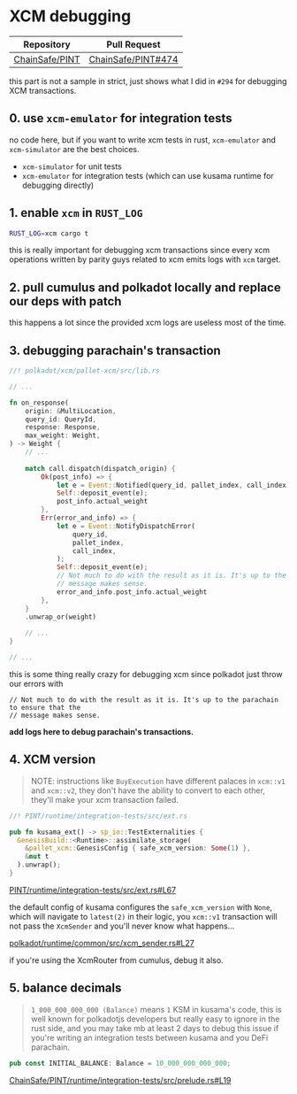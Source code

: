 # XCM debugging

| Repository             | Pull Request               |
|------------------------|----------------------------|
| [ChainSafe/PINT][PINT] | [ChainSafe/PINT#474][#474] |


this part is not a sample in strict, just shows what I did in `#294` for debugging
XCM transactions.


## 0. use `xcm-emulator` for integration tests

no code here, but if you want to write xcm tests in rust, `xcm-emulator` 
and `xcm-simulator` are the best choices.

- `xcm-simulator` for unit tests
- `xcm-emulator` for integration tests (which can use kusama runtime for debugging directly)


## 1. enable `xcm` in `RUST_LOG`

```sh
RUST_LOG=xcm cargo t
```

this is really important for debugging xcm transactions since every xcm operations written by
parity guys related to xcm emits logs with `xcm` target.


## 2. pull cumulus and polkadot locally and replace our deps with patch

this happens a lot since the provided xcm logs are useless most of the time.


## 3. debugging parachain's transaction

```rust
//! polkadot/xcm/pallet-xcm/src/lib.rs

// ...

fn on_response(
	origin: &MultiLocation,
    query_id: QueryId,
    response: Response,
    max_weight: Weight,
) -> Weight {
    // ...
    
    match call.dispatch(dispatch_origin) {
    	Ok(post_info) => {
    		let e = Event::Notified(query_id, pallet_index, call_index);
    		Self::deposit_event(e);
    		post_info.actual_weight
    	},
    	Err(error_and_info) => {
    		let e = Event::NotifyDispatchError(
    			query_id,
    			pallet_index,
    			call_index,
    		);
    		Self::deposit_event(e);
    		// Not much to do with the result as it is. It's up to the parachain to ensure that the
    		// message makes sense.
    		error_and_info.post_info.actual_weight
    	},
    }
    .unwrap_or(weight)
    
    // ...
}

// ...
```

this is some thing really crazy for debugging xcm since polkadot just throw our errors with

```
// Not much to do with the result as it is. It's up to the parachain to ensure that the
// message makes sense.
```

**add logs here to debug parachain's transactions.**


## 4. XCM version

> NOTE: instructions like `BuyExecution` have different palaces in `xcm::v1` and `xcm::v2`, 
> they don't have the ability to convert to each other, they'll make your xcm transaction failed.

```rust
//! PINT/runtime/integration-tests/src/ext.rs

pub fn kusama_ext() -> sp_io::TestExternalities {
  GenesisBuild::<Runtime>::assimilate_storage(
    &pallet_xcm::GenesisConfig { safe_xcm_version: Some(1) }, 
    &mut t
  ).unwrap();
}
```

[PINT/runtime/integration-tests/src/ext.rs#L67][xcm-version]

the default config of kusama configures the `safe_xcm_version` with `None`, which 
will navigate to `latest(2)` in their logic, you `xcm::v1` transaction will not pass 
the `XcmSender` and you'll never know what happens...

[polkadot/runtime/common/src/xcm_sender.rs#L27][send-xcm]

if you're using the XcmRouter from cumulus, debug it also.


## 5. balance decimals

> `1_000_000_000_000 (Balance)` means `1` KSM in kusama's code, this is well known for polkadotjs
> developers but really easy to ignore in the rust side, and you may take mb at least 2 days to 
> debug this issue if you're writing an integration tests between kusama and you DeFi parachain.

```rust
pub const INITIAL_BALANCE: Balance = 10_000_000_000_000;
```

[ChainSafe/PINT/runtime/integration-tests/src/prelude.rs#L19][balance]

[pallet-xcm]: https://github.com/paritytech/polkadot/blob/master/xcm/pallet-xcm/src/lib.rs#L1432
[PINT]: https://github.com/ChainSafe/PINT
[#474]: https://github.com/ChainSafe/PINT/pull/474
[xcm-version]: https://github.com/ChainSafe/PINT/blob/acb2900a8bf45044aa15c0dd22d2d947f168bf2f/runtime/integration-tests/src/ext.rs#L67
[send-xcm]: https://github.com/paritytech/polkadot/blob/cc24fb87b702db6510d08c689e442b6be384d798/runtime/common/src/xcm_sender.rs#L27
[balance]: https://github.com/ChainSafe/PINT/blob/acb2900a8bf45044aa15c0dd22d2d947f168bf2f/runtime/integration-tests/src/prelude.rs#L19
